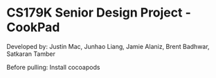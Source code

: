 # CS179K Senior Design Project - CookPad
Developed by: Justin Mac, Junhao Liang, Jamie Alaniz, Brent Badhwar, Satkaran Tamber

Before pulling:
Install cocoapods
